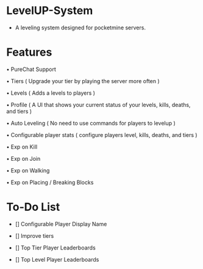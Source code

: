 # LevelUP-System
- A leveling system designed for pocketmine servers. 

# Features

• PureChat Support

• Tiers ( Upgrade your tier by playing the server more often )

• Levels ( Adds a levels to players )

• Profile ( A UI that shows your current status of your levels, kills, deaths, and tiers )

• Auto Leveling ( No need to use commands for players to levelup )

• Configurable player stats ( configure players level, kills, deaths, and tiers )

• Exp on Kill

• Exp on Join 

• Exp on Walking

• Exp on Placing / Breaking Blocks

# To-Do List

- [] Configurable Player Display Name

- [] Improve tiers

- [] Top Tier Player Leaderboards

- [] Top Level Player Leaderboards




